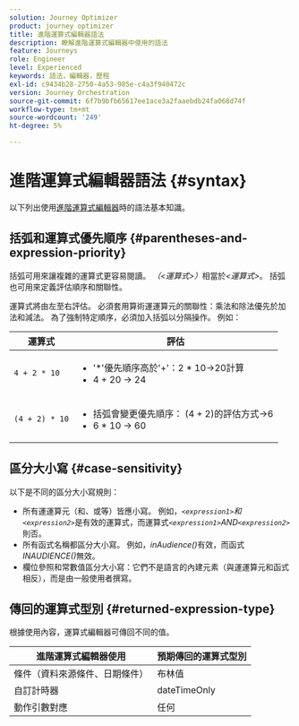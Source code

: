 ```yaml
---
solution: Journey Optimizer
product: journey optimizer
title: 進階運算式編輯器語法
description: 瞭解進階運算式編輯器中使用的語法
feature: Journeys
role: Engineer
level: Experienced
keywords: 語法，編輯器，歷程
exl-id: c9434b28-2750-4a53-985e-c4a3f940472c
version: Journey Orchestration
source-git-commit: 6f7b9bfb65617ee1ace3a2faaebdb24fa068d74f
workflow-type: tm+mt
source-wordcount: '249'
ht-degree: 5%

---
```


# 進階運算式編輯器語法 {#syntax}

以下列出使用[進階運算式編輯器](expressionadvanced.md)時的語法基本知識。<!-- Samples of use of the advanced expression editor are available on [this page](advanced-editor-use-cases.md).-->

## 括弧和運算式優先順序 {#parentheses-and-expression-priority}

括弧可用來讓複雜的運算式更容易閱讀。 _（&lt;運算式>）_&#x200B;相當於&#x200B;_&lt;運算式>_。 括弧也可用來定義評估順序和關聯性。

運算式將由左至右評估。 必須套用算術運運算元的關聯性：乘法和除法優先於加法和減法。 為了強制特定順序，必須加入括弧以分隔操作。 例如：

<!--```5 + 2 * 10 = 25, and (5 + 2) * 10 = 70```-->

| 運算式 | 評估 |
|--- |--- |
| `4 + 2 * 10` | <ul><li>&#39;*&#39;優先順序高於&#39;+&#39;：2 \* 10→20計算</li><li>4 + 20 → 24</li></ul> |
| `(4 + 2) * 10` | <ul><li>括弧會變更優先順序： (4 + 2)的評估方式→6</li><li> 6 * 10 → 60</li></ul> |

## 區分大小寫 {#case-sensitivity}

以下是不同的區分大小寫規則：

* 所有運運算元（和、或等）皆應小寫。 例如，_`<expression1>`和`<expression2>`_&#x200B;是有效的運算式，而運算式&#x200B;_`<expression1>`AND`<expression2>`_&#x200B;則否。
* 所有函式名稱都區分大小寫。 例如，_inAudience()_&#x200B;有效，而函式&#x200B;_INAUDIENCE()_&#x200B;無效。
* 欄位參照和常數值區分大小寫：它們不是語言的內建元素（與運運算元和函式相反），而是由一般使用者撰寫。

## 傳回的運算式型別 {#returned-expression-type}

根據使用內容，運算式編輯器可傳回不同的值。

| 進階運算式編輯器使用 | 預期傳回的運算式型別 |
|--- |--- |
| 條件（資料來源條件、日期條件） | 布林值 |
| 自訂計時器 | dateTimeOnly |
| 動作引數對應 | 任何 |
